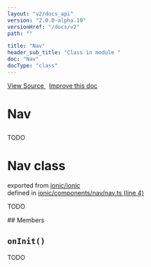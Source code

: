 ```yaml
---
layout: "v2/docs_api"
version: "2.0.0-alpha.10"
versionHref: "/docs/v2"
path: ""

title: "Nav"
header_sub_title: "Class in module "
doc: "Nav"
docType: "class"
---
```



<div class="improve-docs">
  <a href='http://github.com/driftyco/ionic/tree/master/#L'>
    View Source
  </a>
  &nbsp;
  <a href='http://github.com/driftyco/ionic/edit/master/#L'>
    Improve this doc
  </a>
</div>




<h1 class="api-title">

  Nav



</h1>





TODO



<h1 class="class export">Nav <span class="type">class</span></h1>
<p class="module">exported from <a href='undefined'>ionic/ionic</a><br/>
defined in <a href="https://github.com/driftyco/ionic2/tree/master/ionic/components/nav/nav.ts#L4-L55">ionic/components/nav/nav.ts (line 4)</a>
</p>
<p><p>TODO</p>
</p>
## Members

<div id="onInit"></div>
<h2>
  <code>onInit()</code>

</h2>

TODO











